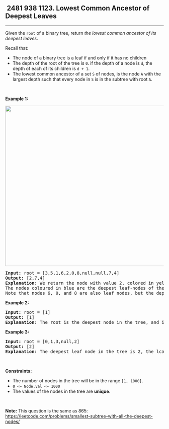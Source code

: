 <h2> 2481 938
1123. Lowest Common Ancestor of Deepest Leaves</h2><hr><div><p>Given the <code>root</code> of a binary tree, return <em>the lowest common ancestor of its deepest leaves</em>.</p>

<p>Recall that:</p>

<ul>
	<li>The node of a binary tree is a leaf if and only if it has no children</li>
	<li>The depth of the root of the tree is <code>0</code>. if the depth of a node is <code>d</code>, the depth of each of its children is <code>d + 1</code>.</li>
	<li>The lowest common ancestor of a set <code>S</code> of nodes, is the node <code>A</code> with the largest depth such that every node in <code>S</code> is in the subtree with root <code>A</code>.</li>
</ul>

<p>&nbsp;</p>
<p><strong class="example">Example 1:</strong></p>
<img alt="" src="https://s3-lc-upload.s3.amazonaws.com/uploads/2018/07/01/sketch1.png" style="width: 600px; height: 510px;">
<pre><strong>Input:</strong> root = [3,5,1,6,2,0,8,null,null,7,4]
<strong>Output:</strong> [2,7,4]
<strong>Explanation:</strong> We return the node with value 2, colored in yellow in the diagram.
The nodes coloured in blue are the deepest leaf-nodes of the tree.
Note that nodes 6, 0, and 8 are also leaf nodes, but the depth of them is 2, but the depth of nodes 7 and 4 is 3.</pre>

<p><strong class="example">Example 2:</strong></p>

<pre><strong>Input:</strong> root = [1]
<strong>Output:</strong> [1]
<strong>Explanation:</strong> The root is the deepest node in the tree, and it's the lca of itself.
</pre>

<p><strong class="example">Example 3:</strong></p>

<pre><strong>Input:</strong> root = [0,1,3,null,2]
<strong>Output:</strong> [2]
<strong>Explanation:</strong> The deepest leaf node in the tree is 2, the lca of one node is itself.
</pre>

<p>&nbsp;</p>
<p><strong>Constraints:</strong></p>

<ul>
	<li>The number of nodes in the tree will be in the range <code>[1, 1000]</code>.</li>
	<li><code>0 &lt;= Node.val &lt;= 1000</code></li>
	<li>The values of the nodes in the tree are <strong>unique</strong>.</li>
</ul>

<p>&nbsp;</p>
<p><strong>Note:</strong> This question is the same as 865: <a href="https://leetcode.com/problems/smallest-subtree-with-all-the-deepest-nodes/" target="_blank">https://leetcode.com/problems/smallest-subtree-with-all-the-deepest-nodes/</a></p>
</div>